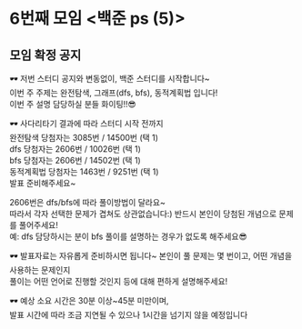 # 6번째 모임 <백준 ps (5)>
## 모임 확정 공지

🕶 저번 스터디 공지와 변동없이, 백준 스터디를 시작합니다~  
이번 주 주제는 완전탐색, 그래프(dfs, bfs), 동적계획법 입니다!  
이번 주 설명 담당하실 분들 화이팅!!😎  

🕶 사다리타기 결과에 따라 스터디 시작 전까지  
완전탐색 당첨자는 3085번 / 14500번 (택 1)  
dfs 당첨자는 2606번 / 10026번 (택 1)  
bfs 당첨자는 2606번 / 14502번 (택 1)  
동적계획법 당첨자는 1463번 / 9251번 (택 1)  
발표 준비해주세요~

2606번은 dfs/bfs에 따라 풀이방법이 달라요~  
따라서 각자 선택한 문제가 겹쳐도 상관없습니다:) 반드시 본인이 당첨된 개념으로 문제를 풀어주세요!  
예: dfs 담당하시는 분이 bfs 풀이를 설명하는 경우가 없도록 해주세요😎

🕶 발표자료는 자유롭게 준비하시면 됩니다~
본인이 풀 문제는 몇 번이고, 어떤 개념을 사용하는 문제인지  
풀이는 어떤 언어로 진행할 것인지 등에 대해 편하게 설명해주세요!

🕶 예상 소요 시간은 30분 이상~45분 미만이며,  
발표 시간에 따라 조금 지연될 수 있으나 1시간을 넘기지 않을 예정입니다
